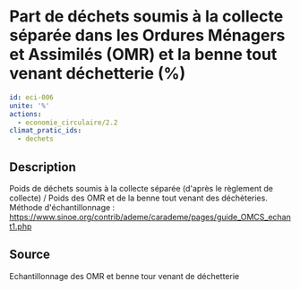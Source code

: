 # Part de déchets soumis à la collecte séparée dans les Ordures Ménagers et Assimilés (OMR) et la benne tout venant déchetterie (%)
```yaml
id: eci-006
unite: '%'
actions:
  - economie_circulaire/2.2
climat_pratic_ids:
  - dechets
```
## Description
Poids de déchets soumis à la collecte séparée (d'après le règlement de collecte) / Poids des OMR et de la benne tout venant des déchèteries.
Méthode d'échantillonnage : https://www.sinoe.org/contrib/ademe/carademe/pages/guide_OMCS_echant1.php

## Source
Echantillonnage des OMR et benne tour venant de déchetterie

